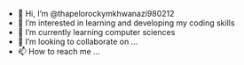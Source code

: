 - 👋 Hi, I’m @thapelorockymkhwanazi980212
- 👀 I’m interested in learning and developing my coding skills
- 🌱 I’m currently learning computer sciences
- 💞️ I’m looking to collaborate on ...
- 📫 How to reach me ...

<!---
thapelorockymkhwanazi980212/thapelorockymkhwanazi980212 is a ✨ special ✨ repository because its `README.md` (this file) appears on your GitHub profile.
You can click the Preview link to take a look at your changes.
--->
